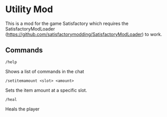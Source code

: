 # Utility Mod

This is a mod for the game Satisfactory which requires the SatisfactoryModLoader (https://github.com/satisfactorymodding/SatisfactoryModLoader) to work.

## Commands

```
/help
```
Shows a list of commands in the chat

```
/setitemamount <slot> <amount>
```
Sets the item amount at a specific slot.

```
/heal
```
Heals the player